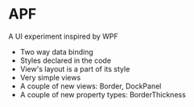 # APF
A UI experiment inspired by WPF

 - Two way data binding
 - Styles declared in the code
 - View's layout is a part of its style
 - Very simple views
 - A couple of new views: Border, DockPanel
 - A couple of new property types: BorderThickness
